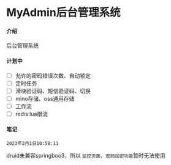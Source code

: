 # MyAdmin后台管理系统

#### 介绍

后台管理系统

#### 计划中
- [ ] 允许的密码错误次数、自动锁定
- [ ] 定时任务
- [ ] 滑块验证码、短信验证码、切换
- [ ] mino存储、oss通用存储
- [ ] 工作流
- [ ] redis lua限流

#### 笔记

`2023年2月1日10:58:11`

druid未兼容springboo3，所以 `监控页面`、`密码加密功能`暂时无法使用
